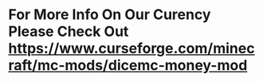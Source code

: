 # For More Info On Our Curency Please Check Out https://www.curseforge.com/minecraft/mc-mods/dicemc-money-mod
